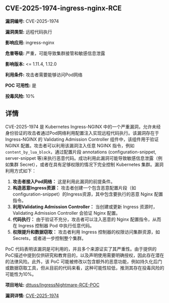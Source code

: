 ## CVE-2025-1974-ingress-nginx-RCE

**漏洞编号:** CVE-2025-1974

**漏洞类型:** 远程代码执行

**影响应用:** ingress-nginx

**危害等级:** 严重，可能导致集群接管和敏感信息泄露

**影响版本:** <= 1.11.4, 1.12.0

**利用条件:** 攻击者需要能够访问Pod网络

**POC 可用性:** 是

**投毒风险:** 10%

## 详情

CVE-2025-1974 是 Kubernetes Ingress-NGINX 中的一个严重漏洞，允许未经身份验证的攻击者通过Pod网络利用配置注入实现远程代码执行。该漏洞存在于 Ingress-NGINX 的 Validating Admission Controller 组件中，该组件用于验证 NGINX 配置。攻击者可以利用该漏洞注入任意 NGINX 指令，例如 `content_by_lua_block`，通过配置片段 annotations (configuration-snippet, server-snippet 等)来执行恶意代码。成功利用此漏洞可能导致敏感信息泄露（例如集群 Secret），或者在具有足够权限的情况下完全控制 Kubernetes 集群。漏洞利用方式如下：

1.  **攻击者接入Pod网络：** 这是利用此漏洞的前提条件。
2.  **构造恶意Ingress资源：** 攻击者创建一个包含恶意配置片段（如configuration-snippet）的Ingress资源，其中包含要执行的恶意 Nginx 配置指令。
3.  **利用Validating Admission Controller：** 当创建或更新 Ingress 资源时，Validating Admission Controller 会验证 Nginx 配置。
4.  **代码执行：** 由于验证不充分，攻击者可以注入恶意的 Nginx 配置指令，从而在 Ingress 控制器 Pod 中执行任意代码。
5.  **权限提升和数据窃取：** 攻击者利用 Ingress 控制器的权限访问集群资源，如 Secrets，或者进一步控制整个集群。

PoC 代码表明该漏洞是可利用的，并且多个来源证实了其严重性。由于提供的PoC描述中提到仅供研究和教育目的，以及声明使用需要明确授权，因此存在潜在的法律风险。此外，该 PoC 可能被修改以包含额外的恶意功能，例如持久化后门或数据窃取工具，但从目前的代码来看，这种可能性较低，推测其存在投毒风险的可能性为10%。

**项目地址:** [dttuss/IngressNightmare-RCE-POC](https://github.com/dttuss/IngressNightmare-RCE-POC)

**漏洞详情:** [CVE-2025-1974](https://nvd.nist.gov/vuln/detail/CVE-2025-1974)